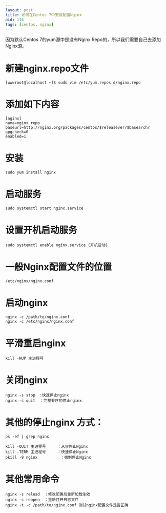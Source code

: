 ```yaml
---
layout: post
title: 如何在Centos 7中安装配置Nginx
pid: 116
tags: [centos, nginx]
---
```


因为默认Centos 7的yum源中是没有Nginx Repo的，所以我们需要自己去添加Nginx源。

# 新建nginx.repo文件

    [wwwroot@localhost ~]$ sudo vim /etc/yum.repos.d/nginx.repo

# 添加如下内容
    [nginx]
    name=nginx repo
    baseurl=http://nginx.org/packages/centos/$releasever/$basearch/
    gpgcheck=0
    enabled=1

# 安装
    sudo yum install nginx

# 启动服务
    sudo systemctl start nginx.service

# 设置开机启动服务
    sudo systemctl enable nginx.service (开机启动)

# 一般Nginx配置文件的位置
    /etc/nginx/nginx.conf

# 启动nginx
    nginx -c /path/to/nginx.conf
    nginx -c /etc/nginx/nginx.conf

# 平滑重启nginx
    kill -HUP 主进程号

# 关闭nginx
    nginx -s stop  :快速停止nginx
    nginx -s quit  ：完整有序的停止nginx

# 其他的停止nginx 方式：

    ps -ef | grep nginx

    kill -QUIT 主进程号     ：从容停止Nginx
    kill -TERM 主进程号     ：快速停止Nginx
    pkill -9 nginx          ：强制停止Nginx

# 其他常用命令
    nginx -s reload  ：修改配置后重新加载生效
    nginx -s reopen  ：重新打开日志文件
    nginx -t -c /path/to/nginx.conf 测试nginx配置文件是否正确
